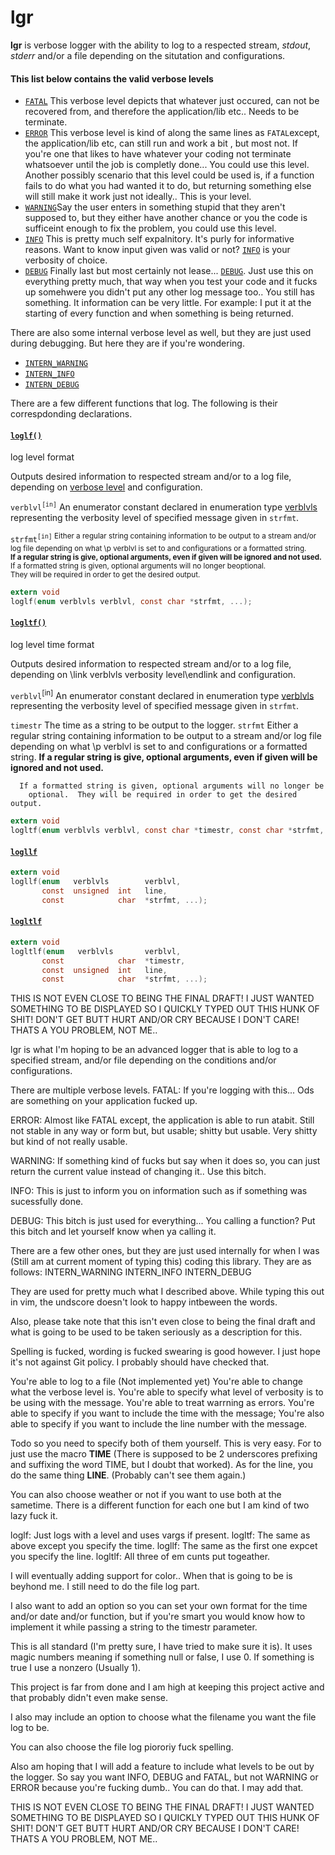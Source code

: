 # lgr
<b>lgr</b> is verbose logger with the ability to log to a respected stream,
<em>stdout</em>, <em>stderr</em> and/or a file depending on the situtation and
configurations.

#### This list below contains the valid verbose levels
  * [`FATAL`](inc/lgr.h#L67)   This verbose level depicts that whatever just
  occured, can not be recovered from, and therefore the application/lib etc..
  Needs to be terminate.
  * [`ERROR`](inc/lgr.h#L68)   This verbose level is kind of along the same
  lines as `FATAL`except, the application/lib etc, can still run and work a bit
  , but most not.  If you're one that likes to have whatever your coding not
  terminate whatsoever until the job is completly done...  You could use this
  level.  Another possibly scenario that this level could be used is, if a
  function fails to do what you had wanted it to do, but returning something
  else will still make it work just not ideally..  This is your level.
  * [`WARNING`](inc/lgr.h#L69)Say the user enters in something stupid that they
  aren't supposed to, but they either have another chance or you the code is
  sufficeint enough to fix the problem, you could use this level.
  * [`INFO`](inc/lgr.h#L70)    This is pretty much self expalnitory.  It's
  purly for informative reasons.  Want to know input given was valid or not?
  [`INFO`](inc/lgr.h#L70) is your verbosity of choice.
  * [`DEBUG`](inc/lgr.h#L71)   Finally last but most certainly not lease...
  [`DEBUG`](inc/lgr.h#L71).  Just use this on everything pretty much, that way
  when you test your code and it fucks up somehwere you didn't put any other
  log message too..  You still has something.  It information can be very
  little.  For example:  I put it at the starting of every function and when
  something is being returned.

   There are also some internal verbose level as well, but they are just used
   during debugging.  But here they are if you're wondering.
   * [`INTERN_WARNING`](inc/lgr.h#L76)
   * [`INTERN_INFO`](inc/lgr.h#L81)
   * [`INTERN_DEBUG`](inc/lgr.h#L86)

There are a few different functions that log.  The following is their
correspdonding declarations.

#### [`loglf()`](inc/lgr.h#L111)
log level format

Outputs desired information to respected stream and/or to a log file,
depending on [verbose level](inc/lgr.h#L59) and configuration.

`verblvl`<sup>`[in]`</sup> An enumerator constant declared in enumeration type
 [verblvls](inc/lgr.h#L59) representing the verbosity level of specified message given in `strfmt`.

`strfmt`<sup>`[in]` Either a regular string containing information to be output to a stream
and/or log file depending on what \p verblvl is set to and configurations or a formatted string.  
<b>If a regular string is give, optional arguments, even if given will be ignored and not used.
        </b>
If a formatted string is given, optional arguments will no longer beoptional.  
They will be required in order to get the desired output.

```c
extern void
loglf(enum verblvls verblvl, const char *strfmt, ...);
```
#### [`logltf()`](inc/lgr.h#L136)
log level time format

Outputs desired information to respected stream and/or to a log file,
depending on \link verblvls verbosity level\endlink and configuration.

`verblvl`<sup>[in]</sup> An enumerator constant declared in enumeration type
 [verblvls](inc/lgr.h#L59) representing the verbosity level of specified message given in `strfmt`.

`timestr` The time as a string to be output to the logger.
`strfmt`
      Either a regular string containing information to be output to a stream
        and/or log file depending on what \p verblvl is set to and
        configurations or a formatted string.  <b>If a regular string is
        give, optional arguments, even if given will be ignored and not used.
        </b>

      If a formatted string is given, optional arguments will no longer be
        optional.  They will be required in order to get the desired output.

```c
extern void
logltf(enum verblvls verblvl, const char *timestr, const char *strfmt, ...);
```

#### [`logllf`](inc/lgr.h#L162)
```c
extern void
logllf(enum   verblvls        verblvl,
       const  unsigned  int   line,
       const            char  *strfmt, ...);
```

#### [`logltlf`](inc/lgr.h#L191)
```c
extern void
logltlf(enum   verblvls       verblvl,
       const            char  *timestr,
       const  unsigned  int   line,
       const            char  *strfmt, ...);
```





THIS IS NOT EVEN CLOSE TO BEING THE FINAL DRAFT!  I JUST WANTED SOMETHING TO BE
DISPLAYED SO I QUICKLY TYPED OUT THIS HUNK OF SHIT!  DON'T GET BUTT HURT AND/OR
CRY BECAUSE I DON'T CARE!  THATS A YOU PROBLEM, NOT ME..

lgr is what I'm hoping to be an advanced logger that is able to log to a
specified stream, and/or file depending on the conditions and/or
configurations.

There are multiple verbose levels.
FATAL:    If you're logging with this...  Ods are something on your application
fucked up.

ERROR:    Almost like FATAL except, the application is able to run atabit.
Still not stable in any way or form but, but usable; shitty but usable.  Very
shitty but kind of not really usable.

WARNING:  If something kind of fucks but say when it does so, you can just
return the current value instead of changing it..  Use this bitch.

INFO:     This is just to inform you on information such as if something was
sucessfully done.

DEBUG:    This bitch is just used for everything...  You calling a function?
Put this bitch and let yourself know when ya calling it.

There are a few other ones, but they are just used internally for when I was
(Still am at current moment of typing this) coding this library.
They are as follows:
INTERN_WARNING
INTERN_INFO
INTERN_DEBUG

They are used for pretty much what I described above.
While typing this out in vim, the undscore doesn't look to happy intbeween the
words.

Also, please take note that this isn't even close to being the final draft and
what is going to be used to be taken seriously as a description for this.

Spelling is fucked, wording is fucked swearing is good however.  I just hope
it's not against Git policy.  I probably should have checked that.

You're able to log to a file (Not implemented yet)
You're able to change what the verbose level is.
You're able to specify what level of verbosity is to be using with the message.
You're able to treat warrning as errors.
You're able to specify if you want to include the time with the message;
You're also able to specify if you want to include the line number with the
message.

Todo so you need to specify both of them yourself.  This is very easy.
For to just use the macro __TIME__ (There is supposed to be 2 underscores
prefixing and suffixing the word TIME, but I doubt that worked).  As for the
line, you do the same thing __LINE__.  (Probably can't see them again.)

You can also choose weather or not if you want to use both at the sametime.
There is a different function for each one but I am kind of two lazy fuck it.

loglf:    Just logs with a level and uses vargs if present.
logltf:   The same as above except you specify the time.
logllf:   The same as the first one expcet you specify the line.
logltlf:  All three of em cunts put togeather.

I will eventually adding support for color..  When that is going to be is
beyhond me.  I still need to do the file log part.

I also want to add an option so you can set your own format for the time and/or
date and/or function, but if you're smart you would know how to implement it
while passing a string to the timestr parameter.

This is all standard (I'm pretty sure, I have tried to make sure it is).  It
uses magic numbers meaning if something null or false, I use 0.  If something
is true I use a nonzero (Usually 1).

This project is far from done and I am high at keeping this project active and
that probably didn't even make sense.

I also may include an option to choose what the filename you want the file log
to be.

You can also choose the file log piororiy fuck spelling.

Also am hoping that I will add a feature to include what levels to be out by
the logger.  So say you want INFO, DEBUG and FATAL, but not WARNING or ERROR
because you're fucking dumb..  You can do that.  I may add that.

THIS IS NOT EVEN CLOSE TO BEING THE FINAL DRAFT!  I JUST WANTED SOMETHING TO BE
DISPLAYED SO I QUICKLY TYPED OUT THIS HUNK OF SHIT!  DON'T GET BUTT HURT AND/OR
CRY BECAUSE I DON'T CARE!  THATS A YOU PROBLEM, NOT ME..
